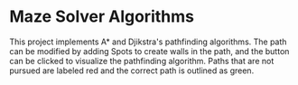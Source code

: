 # Maze Solver Algorithms

This project implements A* and Djikstra's pathfinding algorithms. The path can be modified by adding Spots to create walls in the path, and the button can be clicked to visualize the pathfinding algorithm. Paths that are not pursued are labeled red and the correct path is outlined as green.
